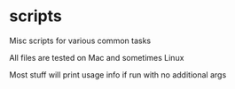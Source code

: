 # scripts
Misc scripts for various common tasks

All files are tested on Mac and sometimes Linux

Most stuff will print usage info if run with no additional args

